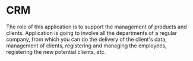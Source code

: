 # CRM
The role of this application is to support the management of products and clients. Application is going to involve all the departments of a regular company, from which you can do the delivery of the client's data, management of clients, registering and managing the employees, registering the new potential clients, etc.      
